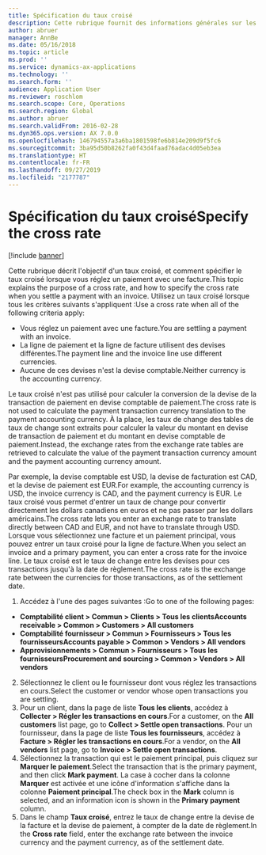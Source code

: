 ```yaml
---
title: Spécification du taux croisé
description: Cette rubrique fournit des informations générales sur les taux croisés dans Microsoft Dynamics 365 Finance.
author: abruer
manager: AnnBe
ms.date: 05/16/2018
ms.topic: article
ms.prod: ''
ms.service: dynamics-ax-applications
ms.technology: ''
ms.search.form: ''
audience: Application User
ms.reviewer: roschlom
ms.search.scope: Core, Operations
ms.search.region: Global
ms.author: abruer
ms.search.validFrom: 2016-02-28
ms.dyn365.ops.version: AX 7.0.0
ms.openlocfilehash: 146794557a3a6ba1801598fe6b814e209d9f5fc6
ms.sourcegitcommit: 3ba95d50b8262fa0f43d4faad76adac4d05eb3ea
ms.translationtype: HT
ms.contentlocale: fr-FR
ms.lasthandoff: 09/27/2019
ms.locfileid: "2177787"
---
```

# <a name="specify-the-cross-rate"></a><span data-ttu-id="8d766-103">Spécification du taux croisé</span><span class="sxs-lookup"><span data-stu-id="8d766-103">Specify the cross rate</span></span>

[!include [banner](../includes/banner.md)]

<span data-ttu-id="8d766-104">Cette rubrique décrit l'objectif d'un taux croisé, et comment spécifier le taux croisé lorsque vous réglez un paiement avec une facture.</span><span class="sxs-lookup"><span data-stu-id="8d766-104">This topic explains the purpose of a cross rate, and how to specify the cross rate when you settle a payment with an invoice.</span></span> <span data-ttu-id="8d766-105">Utilisez un taux croisé lorsque tous les critères suivants s'appliquent :</span><span class="sxs-lookup"><span data-stu-id="8d766-105">Use a cross rate when all of the following criteria apply:</span></span> 
-   <span data-ttu-id="8d766-106">Vous réglez un paiement avec une facture.</span><span class="sxs-lookup"><span data-stu-id="8d766-106">You are settling a payment with an invoice.</span></span> 
-   <span data-ttu-id="8d766-107">La ligne de paiement et la ligne de facture utilisent des devises différentes.</span><span class="sxs-lookup"><span data-stu-id="8d766-107">The payment line and the invoice line use different currencies.</span></span> 
-   <span data-ttu-id="8d766-108">Aucune de ces devises n'est la devise comptable.</span><span class="sxs-lookup"><span data-stu-id="8d766-108">Neither currency is the accounting currency.</span></span> 

<span data-ttu-id="8d766-109">Le taux croisé n'est pas utilisé pour calculer la conversion de la devise de la transaction de paiement en devise comptable de paiement.</span><span class="sxs-lookup"><span data-stu-id="8d766-109">The cross rate is not used to calculate the payment transaction currency translation to the payment accounting currency.</span></span> <span data-ttu-id="8d766-110">À la place, les taux de change des tables de taux de change sont extraits pour calculer la valeur du montant en devise de transaction de paiement et du montant en devise comptable de paiement.</span><span class="sxs-lookup"><span data-stu-id="8d766-110">Instead, the exchange rates from the exchange rate tables are retrieved to calculate the value of the payment transaction currency amount and the payment accounting currency amount.</span></span> 

<span data-ttu-id="8d766-111">Par exemple, la devise comptable est USD, la devise de facturation est CAD, et la devise de paiement est EUR.</span><span class="sxs-lookup"><span data-stu-id="8d766-111">For example, the accounting currency is USD, the invoice currency is CAD, and the payment currency is EUR.</span></span> <span data-ttu-id="8d766-112">Le taux croisé vous permet d'entrer un taux de change pour convertir directement les dollars canadiens en euros et ne pas passer par les dollars américains.</span><span class="sxs-lookup"><span data-stu-id="8d766-112">The cross rate lets you enter an exchange rate to translate directly between CAD and EUR, and not have to translate through USD.</span></span> <span data-ttu-id="8d766-113">Lorsque vous sélectionnez une facture et un paiement principal, vous pouvez entrer un taux croisé pour la ligne de facture.</span><span class="sxs-lookup"><span data-stu-id="8d766-113">When you select an invoice and a primary payment, you can enter a cross rate for the invoice line.</span></span> <span data-ttu-id="8d766-114">Le taux croisé est le taux de change entre les devises pour ces transactions jusqu'à la date de règlement.</span><span class="sxs-lookup"><span data-stu-id="8d766-114">The cross rate is the exchange rate between the currencies for those transactions, as of the settlement date.</span></span>

1.  <span data-ttu-id="8d766-115">Accédez à l'une des pages suivantes :</span><span class="sxs-lookup"><span data-stu-id="8d766-115">Go to one of the following pages:</span></span>
- <span data-ttu-id="8d766-116">**Comptabilité client > Commun > Clients > Tous les clients**</span><span class="sxs-lookup"><span data-stu-id="8d766-116">**Accounts receivable > Common > Customers > All customers**</span></span> 
- <span data-ttu-id="8d766-117">**Comptabilité fournisseur > Commun > Fournisseurs > Tous les fournisseurs**</span><span class="sxs-lookup"><span data-stu-id="8d766-117">**Accounts payable > Common > Vendors > All vendors**</span></span> 
- <span data-ttu-id="8d766-118">**Approvisionnements > Commun > Fournisseurs > Tous les fournisseurs**</span><span class="sxs-lookup"><span data-stu-id="8d766-118">**Procurement and sourcing > Common > Vendors > All vendors**</span></span>
2.  <span data-ttu-id="8d766-119">Sélectionnez le client ou le fournisseur dont vous réglez les transactions en cours.</span><span class="sxs-lookup"><span data-stu-id="8d766-119">Select the customer or vendor whose open transactions you are settling.</span></span> 
3.  <span data-ttu-id="8d766-120">Pour un client, dans la page de liste **Tous les clients**, accédez à **Collecter > Régler les transactions en cours**.</span><span class="sxs-lookup"><span data-stu-id="8d766-120">For a customer, on the **All customers** list page, go to **Collect > Settle open transactions**.</span></span> <span data-ttu-id="8d766-121">Pour un fournisseur, dans la page de liste **Tous les fournisseurs**, accédez à **Facture > Régler les transactions en cours**.</span><span class="sxs-lookup"><span data-stu-id="8d766-121">For a vendor, on the **All vendors** list page, go to **Invoice > Settle open transactions**.</span></span> 
4.  <span data-ttu-id="8d766-122">Sélectionnez la transaction qui est le paiement principal, puis cliquez sur **Marquer le paiement**.</span><span class="sxs-lookup"><span data-stu-id="8d766-122">Select the transaction that is the primary payment, and then click **Mark payment**.</span></span> <span data-ttu-id="8d766-123">La case à cocher dans la colonne **Marquer** est activée et une icône d'information s'affiche dans la colonne **Paiement principal**.</span><span class="sxs-lookup"><span data-stu-id="8d766-123">The check box in the **Mark** column is selected, and an information icon is shown in the **Primary payment** column.</span></span> 
5.  <span data-ttu-id="8d766-124">Dans le champ **Taux croisé**, entrez le taux de change entre la devise de la facture et la devise de paiement, à compter de la date de règlement.</span><span class="sxs-lookup"><span data-stu-id="8d766-124">In the **Cross rate** field, enter the exchange rate between the invoice currency and the payment currency, as of the settlement date.</span></span> 
